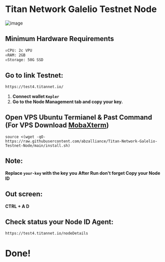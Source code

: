 # Titan Network Galelio Testnet Node
![image](https://pbs.twimg.com/media/GgsaYmjWoAAQA_t?format=jpg&name=large)

## Minimum Hardware Requirements
```bash
▫️CPU: 2c VPU
▫️RAM: 2GB
▫️Storage: 50G SSD
  ```

## Go to link Testnet:
```bash
https://test4.titannet.io/
  ```
  1. **Connect wallet `Kepler`** 
  2. **Go to the Node Management tab and copy your key.**
  

## Open VPS Ubuntu Termianel & Past Command (For VPS Download [MobaXterm](https://mobaxterm.mobatek.net/))

```
source <(wget -qO- https://raw.githubusercontent.com/abzalliance/Titan-Network-Galelio-Testnet-Node/main/install.sh)
```
## Note:

**Replace `your-key` with the key you**
**After Run don't forget Copy your Node ID**

## Out screen:
**CTRL + A D**

## Check status your Node ID Agent:
```bash
https://test4.titannet.io/nodeDetails
  ```

# Done!

